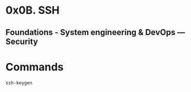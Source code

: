 # 0x0B. SSH
## Foundations - System engineering & DevOps ― Security

# Commands

```
ssh-keygen
```
